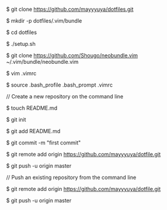 $ git clone https://github.com/mayyyuya/dotfiles.git

$ mkdir -p dotfiles/.vim/bundle

$ cd dotfiles

$ ./setup.sh

$ git clone https://github.com/Shougo/neobundle.vim ~/.vim/bundle/neobundle.vim

$ vim .vimrc

$ source .bash_profile .bash_prompt .vimrc

// Create a new repository on the command line

$ touch README.md

$ git init

$ git add README.md

$ git commit -m "first commit"

$ git remote add origin https://github.com/mayyyuya/dotfile.git

$ git push -u origin master

// Push an existing repository from the command line

$ git remote add origin https://github.com/mayyyuya/dotfile.git

$ git push -u origin master
